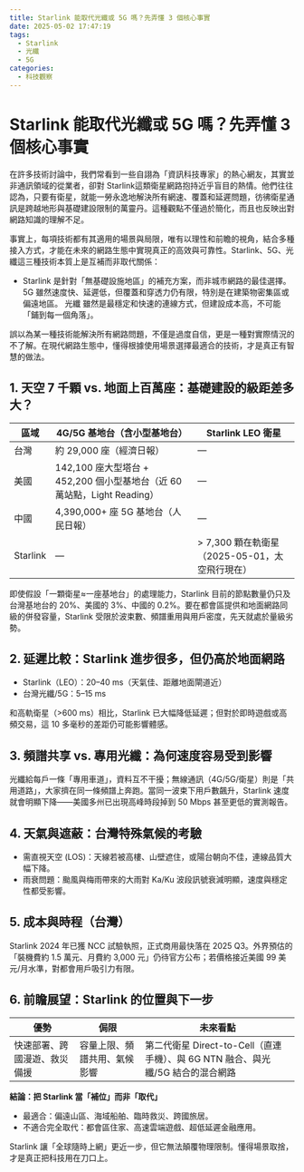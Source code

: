 ```yaml
---
title: Starlink 能取代光纖或 5G 嗎？先弄懂 3 個核心事實
date: 2025-05-02 17:47:19
tags:
  - Starlink
  - 光纖
  - 5G
categories:
  - 科技觀察
---
```


# Starlink 能取代光纖或 5G 嗎？先弄懂 3 個核心事實

在許多技術討論中，我們常看到一些自詡為「資訊科技專家」的熱心網友，其實並非通訊領域的從業者，卻對 Starlink這類衛星網路抱持近乎盲目的熱情。他們往往認為，只要有衛星，就能一勞永逸地解決所有網速、覆蓋和延遲問題，彷彿衛星通訊是跨越地形與基礎建設限制的萬靈丹。這種觀點不僅過於簡化，而且也反映出對網路知識的理解不足。

事實上，每項技術都有其適用的場景與局限，唯有以理性和前瞻的視角，結合多種接入方式，才能在未來的網路生態中實現真正的高效與可靠性。Starlink、5G、光纖這三種技術本質上是互補而非取代關係：

- Starlink 是針對「無基礎設施地區」的補充方案，而非城市網路的最佳選擇。
5G 雖然速度快、延遲低，但覆蓋和穿透力仍有限，特別是在建築物密集區或偏遠地區。
光纖 雖然是最穩定和快速的連線方式，但建設成本高，不可能「鋪到每一個角落」。

誤以為某一種技術能解決所有網路問題，不僅是過度自信，更是一種對實際情況的不了解。在現代網路生態中，懂得根據使用場景選擇最適合的技術，才是真正有智慧的做法。

## 1. 天空 7 千顆 vs. 地面上百萬座：基礎建設的級距差多大？

| 區域   | 4G/5G 基地台（含小型基地台） | Starlink LEO 衛星 |
|--------|------------------------------|-------------------|
| 台灣   | 約 29,000 座（經濟日報）      | —                 |
| 美國   | 142,100 座大型塔台 + 452,200 個小型基地台（近 60 萬站點，Light Reading） | — |
| 中國   | 4,390,000+ 座 5G 基地台（人民日報） | —                 |
| Starlink | —                          | > 7,300 顆在軌衛星（2025-05-01，太空飛行現在） |

即使假設「一顆衛星≈一座基地台」的處理能力，Starlink 目前的節點數量仍只及台灣基地台的 20%、美國的 3%、中國的 0.2%。要在都會區提供和地面網路同級的併發容量，Starlink 受限於波束數、頻譜重用與用戶密度，先天就處於量級劣勢。

## 2. 延遲比較：Starlink 進步很多，但仍高於地面網路

* Starlink（LEO）：20–40 ms（天氣佳、距離地面閘道近）
* 台灣光纖/5G：5–15 ms

和高軌衛星（>600 ms）相比，Starlink 已大幅降低延遲；但對於即時遊戲或高頻交易，這 10 多毫秒的差距仍可能影響體感。

## 3. 頻譜共享 vs. 專用光纖：為何速度容易受到影響

光纖給每戶一條「專用車道」，資料互不干擾；無線通訊（4G/5G/衛星）則是「共用道路」，大家擠在同一條頻譜上奔跑。當同一波束下用戶數飆升，Starlink 速度就會明顯下降——美國多州已出現高峰時段掉到 50 Mbps 甚至更低的實測報告。

## 4. 天氣與遮蔽：台灣特殊氣候的考驗

* 需直視天空 (LOS)：天線若被高樓、山壁遮住，或陽台朝向不佳，連線品質大幅下降。
* 雨衰問題：颱風與梅雨帶來的大雨對 Ka/Ku 波段訊號衰減明顯，速度與穩定性都受影響。

## 5. 成本與時程（台灣）

Starlink 2024 年已獲 NCC 試驗執照，正式商用最快落在 2025 Q3。外界預估的「裝機費約 1.5 萬元、月費約 3,000 元」仍待官方公布；若價格接近美國 99 美元/月水準，對都會用戶吸引力有限。

## 6. 前瞻展望：Starlink 的位置與下一步

| 優勢         | 侷限           | 未來看點 |
|--------------|----------------|----------|
| 快速部署、跨國漫遊、救災備援 | 容量上限、頻譜共用、氣候影響 | 第二代衛星 Direct-to-Cell（直連手機）、與 6G NTN 融合、與光纖/5G 結合的混合網路 |

**結論：把 Starlink 當「補位」而非「取代」**

* 最適合：偏遠山區、海域船舶、臨時救災、跨國旅居。
* 不適合完全取代：都會區住家、高速雲端遊戲、超低延遲金融應用。

Starlink 讓「全球隨時上網」更近一步，但它無法顛覆物理限制。懂得場景取捨，才是真正把科技用在刀口上。
